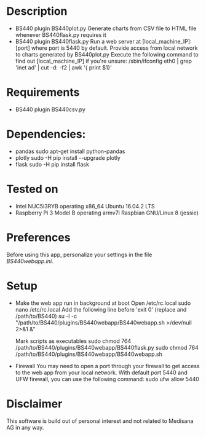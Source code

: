 # Description
* BS440 plugin BS440plot.py
	Generate charts from CSV file to HTML file whenever BS440flask.py requires it
* BS440 plugin BS440flask.py
	Run a web server at [local_machine_IP]:[port] where port is 5440 by default.
	Provide access from local network to charts generated by BS440plot.py 
	Execute the following command to find out [local_machine_IP] if you're unsure:
		/sbin/ifconfig eth0 | grep 'inet ad' | cut -d: -f2 | awk '{ print $1}'

# Requirements
* BS440 plugin BS440csv.py

# Dependencies:
* pandas
		sudo apt-get install python-pandas
* plotly
		sudo -H pip install --upgrade plotly
* flask
		sudo -H pip install flask

# Tested on
* Intel NUC5i3RYB operating x86_64 Ubuntu 16.04.2 LTS
* Raspberry Pi 3 Model B operating armv7l Raspbian GNU/Linux 8 (jessie)

# Preferences
Before using this app, personalize your settings in the file _BS440webapp.ini_.

# Setup
* Make the web app run in background at boot
	Open /etc/rc.local
		sudo nano /etc/rc.local
	Add the following line before 'exit 0' (replace <user> and /path/to/BS440)
		su -l <user> -c "/path/to/BS440/plugins/BS440webapp/BS440webapp.sh >/dev/null 2>&1 &"

	Mark scripts as executables
		sudo chmod 764 /path/to/BS440/plugins/BS440webapp/BS440flask.py
		sudo chmod 764 /path/to/BS440/plugins/BS440webapp/BS440webapp.sh

* Firewall
	You may need to open a port through your firewall to get access to the web app from your local network. 
	With default port 5440 and UFW firewall, you can use the following command:
		sudo ufw allow 5440

# Disclaimer
This software is build out of personal interest and not related to 
Medisana AG in any way.
